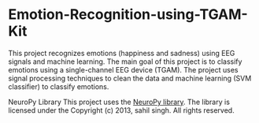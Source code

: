 # Emotion-Recognition-using-TGAM-Kit
This project recognizes emotions (happiness and sadness) using EEG signals and machine learning. The main goal of this project is to classify emotions using a single-channel EEG device (TGAM). The project uses signal processing techniques to clean the data and machine learning (SVM classifier) to classify emotions.















NeuroPy Library
This project uses the [NeuroPy library](https://github.com/lihas/NeuroPy). The library is licensed under the Copyright (c) 2013, sahil singh. All rights reserved.


